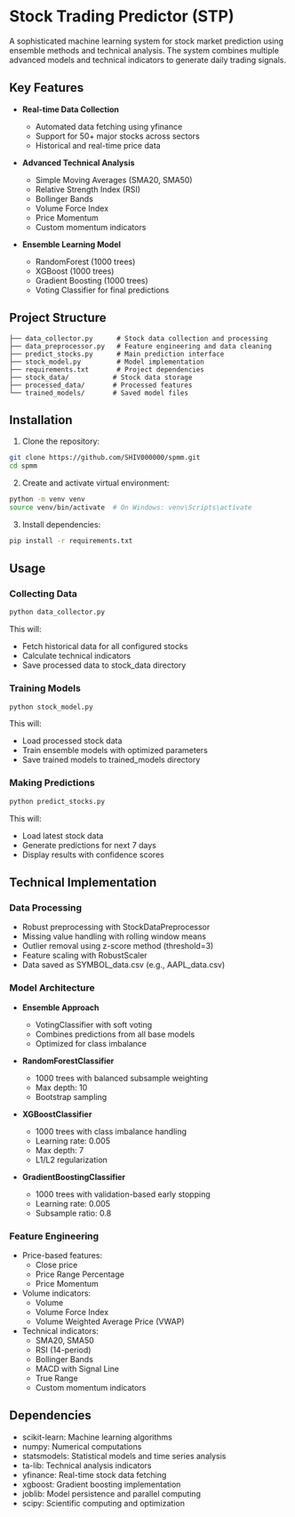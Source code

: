 # Stock Trading Predictor (STP)

A sophisticated machine learning system for stock market prediction using ensemble methods and technical analysis. The system combines multiple advanced models and technical indicators to generate daily trading signals.

## Key Features

- **Real-time Data Collection**
  - Automated data fetching using yfinance
  - Support for 50+ major stocks across sectors
  - Historical and real-time price data

- **Advanced Technical Analysis**
  - Simple Moving Averages (SMA20, SMA50)
  - Relative Strength Index (RSI)
  - Bollinger Bands
  - Volume Force Index
  - Price Momentum
  - Custom momentum indicators

- **Ensemble Learning Model**
  - RandomForest (1000 trees)
  - XGBoost (1000 trees)
  - Gradient Boosting (1000 trees)
  - Voting Classifier for final predictions

## Project Structure

```
├── data_collector.py      # Stock data collection and processing
├── data_preprocessor.py   # Feature engineering and data cleaning
├── predict_stocks.py      # Main prediction interface
├── stock_model.py         # Model implementation
├── requirements.txt       # Project dependencies
├── stock_data/           # Stock data storage
├── processed_data/       # Processed features
└── trained_models/       # Saved model files
```

## Installation

1. Clone the repository:
```bash
git clone https://github.com/SHIV000000/spmm.git
cd spmm
```

2. Create and activate virtual environment:
```bash
python -m venv venv
source venv/bin/activate  # On Windows: venv\Scripts\activate
```

3. Install dependencies:
```bash
pip install -r requirements.txt
```

## Usage

### Collecting Data
```bash
python data_collector.py
```
This will:
- Fetch historical data for all configured stocks
- Calculate technical indicators
- Save processed data to stock_data directory

### Training Models
```bash
python stock_model.py
```
This will:
- Load processed stock data
- Train ensemble models with optimized parameters
- Save trained models to trained_models directory

### Making Predictions
```bash
python predict_stocks.py
```
This will:
- Load latest stock data
- Generate predictions for next 7 days
- Display results with confidence scores

## Technical Implementation

### Data Processing
- Robust preprocessing with StockDataPreprocessor
- Missing value handling with rolling window means
- Outlier removal using z-score method (threshold=3)
- Feature scaling with RobustScaler
- Data saved as SYMBOL_data.csv (e.g., AAPL_data.csv)

### Model Architecture
- **Ensemble Approach**
  - VotingClassifier with soft voting
  - Combines predictions from all base models
  - Optimized for class imbalance

- **RandomForestClassifier**
  - 1000 trees with balanced subsample weighting
  - Max depth: 10
  - Bootstrap sampling

- **XGBoostClassifier**
  - 1000 trees with class imbalance handling
  - Learning rate: 0.005
  - Max depth: 7
  - L1/L2 regularization

- **GradientBoostingClassifier**
  - 1000 trees with validation-based early stopping
  - Learning rate: 0.005
  - Subsample ratio: 0.8

### Feature Engineering
- Price-based features:
  * Close price
  * Price Range Percentage
  * Price Momentum
- Volume indicators:
  * Volume
  * Volume Force Index
  * Volume Weighted Average Price (VWAP)
- Technical indicators:
  * SMA20, SMA50
  * RSI (14-period)
  * Bollinger Bands
  * MACD with Signal Line
  * True Range
  * Custom momentum indicators

## Dependencies

- scikit-learn: Machine learning algorithms
- numpy: Numerical computations
- statsmodels: Statistical models and time series analysis
- ta-lib: Technical analysis indicators
- yfinance: Real-time stock data fetching
- xgboost: Gradient boosting implementation
- joblib: Model persistence and parallel computing
- scipy: Scientific computing and optimization

